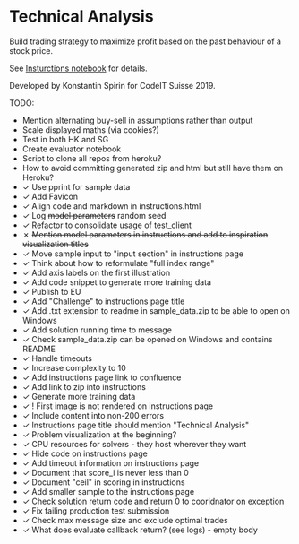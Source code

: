 # Technical Analysis

Build trading strategy to maximize profit based on the past behaviour of a stock price.

See [Insturctions notebook](instructions.ipynb) for details.

Developed by Konstantin Spirin for CodeIT Suisse 2019.

TODO:

- Mention alternating buy-sell in assumptions rather than output
- Scale displayed maths (via cookies?)
- Test in both HK and SG
- Create evaluator notebook
- Script to clone all repos from heroku?
- How to avoid committing generated zip and html but still have them on Heroku?
- ✓ Use pprint for sample data
- ✓ Add Favicon
- ✓ Align code and markdown in instructions.html
- ✓ Log ~~model parameters~~ random seed
- ✓ Refactor to consolidate usage of test_client
- ✗ ~~Mention model parameters in instructions and add to inspiration visualization titles~~
- ✓ Move sample input to "input section" in instructions page
- ✓ Think about how to reformulate "full index range"
- ✓ Add axis labels on the first illustration
- ✓ Add code snippet to generate more training data
- ✓ Publish to EU
- ✓ Add "Challenge" to instructions page title
- ✓ Add .txt extension to readme in sample_data.zip to be able to open on Windows
- ✓ Add solution running time to message
- ✓ Check sample_data.zip can be opened on Windows and contains README
- ✓ Handle timeouts
- ✓ Increase complexity to 10
- ✓ Add instructions page link to confluence
- ✓ Add link to zip into instructions
- ✓ Generate more training data
- ✓ ! First image is not rendered on instructions page
- ✓ Include content into non-200 errors
- ✓ Instructions page title should mention "Technical Analysis"
- ✓ Problem visualization at the beginning?
- ✓ CPU resources for solvers - they host wherever they want
- ✓ Hide code on instructions page
- ✓ Add timeout information on instructions page
- ✓ Document that score_i is never less than 0
- ✓ Document "ceil" in scoring in instructions
- ✓ Add smaller sample to the instructions page
- ✓ Check solution return code and return 0 to cooridnator on exception
- ✓ Fix failing production test submission
- ✓ Check max message size and exclude optimal trades
- ✓ What does evaluate callback return? (see logs) - empty body
